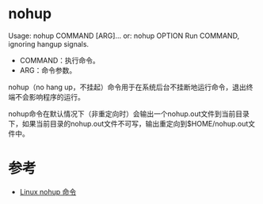 nohup
=====
Usage: nohup COMMAND [ARG]...
  or:  nohup OPTION
Run COMMAND, ignoring hangup signals.
 - COMMAND：执行命令。
 - ARG：命令参数。

nohup（no hang up，不挂起）命令用于在系统后台不挂断地运行命令，退出终端不会影响程序的运行。

nohup命令在默认情况下（非重定向时）会输出一个nohup.out文件到当前目录下，如果当前目录的nohup.out文件不可写，输出重定向到$HOME/nohup.out文件中。

# 参考
 * [Linux nohup 命令](https://www.runoob.com/linux/linux-comm-nohup.html)
